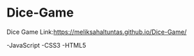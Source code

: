 
# Dice-Game
Dice Game Link:https://meliksahaltuntas.github.io/Dice-Game/

-JavaScript
-CSS3
-HTML5
